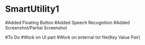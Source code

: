# SmartUtility1

#Added Floating Button
#Added Speech Recognition
#Added Screenshot/Partial Screenshot

#To Do
#Work on UI part
#Work on external txt file(Key Value Pair)
